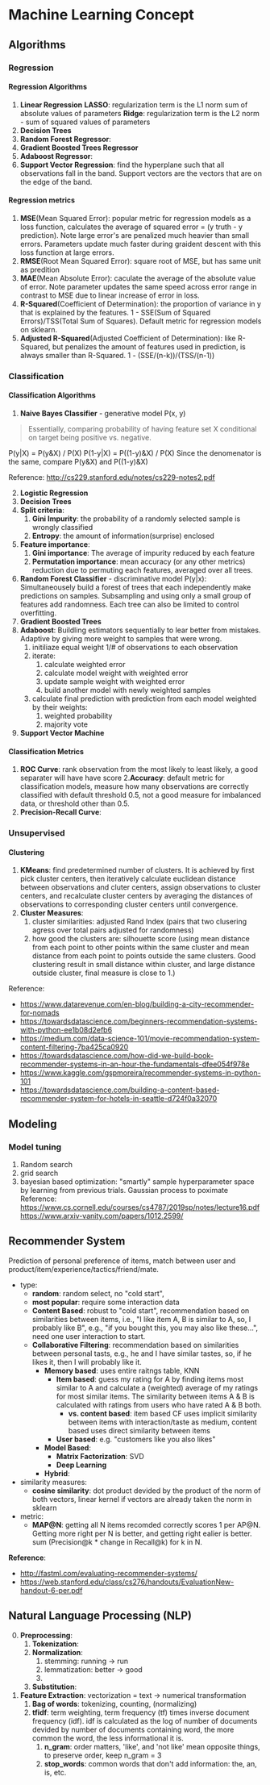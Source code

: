 # Machine Learning Concept

## Algorithms
### Regression
#### Regression Algorithms
1. **Linear Regression**
  **LASSO**: regularization term is the L1 norm sum of absolute values of parameters
  **Ridge**: regularization term is the L2 norm - sum of squared values of parameters
2. **Decision Trees**
3. **Random Forest Regressor**:
4. **Gradient Boosted Trees Regressor**
5. **Adaboost Regressor**:
6. **Support Vector Regression**: find the hyperplane such that all observations fall in the band. Support vectors are the vectors that are on the edge of the band.

#### Regression metrics
1. **MSE**(Mean Squared Error): popular metric for regression models as a loss function, calculates the average of squared error = (y truth - y prediction). Note large error's are penalized much heavier than small errors. Parameters update much faster during graident descent with this loss function at large errors.
2. **RMSE**(Root Mean Squared Error): square root of MSE, but has same unit as predition
3. **MAE**(Mean Absolute Error): caculate the average of the absolute value of error. Note parameter updates the same speed across error range in contrast to MSE due to linear increase of error in loss.
4. **R-Squared**(Coefficient of Determination): the proportion of variance in y that is explained by the features. 1 - SSE(Sum of Squared Errors)/TSS(Total Sum of Squares). Default metric for regression models on sklearn.
5. **Adjusted R-Squared**(Adjusted Coefficient of Determination): like R-Squared, but penalizes the amount of features used in prediction, is always smaller than R-Squared. 1 - (SSE/(n-k))/(TSS/(n-1))

### Classification
#### Classification Algorithms
1. **Naive Bayes Classifier** - generative model P(x, y)
> Essentially, comparing probability of having feature set X conditional on target being positive vs. negative.

P(y|X) = P(y&X) / P(X)
P(1-y|X) = P((1-y)&X) / P(X)
Since the denomenator is the same, compare P(y&X) and P((1-y)&X)

Reference: http://cs229.stanford.edu/notes/cs229-notes2.pdf

2. **Logistic Regression**
3. **Decision Trees**
  1. **Split criteria**:
     1. **Gini Impurity**: the probability of a randomly selected sample is wrongly classified
     2. **Entropy**: the amount of information(surprise) enclosed
  1. **Feature importance**:
     1. **Gini importance**: The average of impurity reduced by each feature
     2. **Permutation importance**: mean accuracy (or any other metrics) reduction due to permuting each features, averaged over all trees.
4. **Random Forest Classifier** - discriminative model P(y|x): Simultaneousely build a forest of trees that each independently make predictions on samples. Subsampling and using only a small group of features add randomness. Each tree can also be limited to control overfitting.
5. **Gradient Boosted Trees**
6. **Adaboost**: Buildling estimators sequentially to lear better from mistakes. Adaptive by giving more weight to samples that were wrong.
     1. initiliaze equal weight 1/# of observations to each observation
     2. iterate:
          1. calculate weighted error
          2. calculate model weight with weighted error
          3. update sample weight with weighted error
          4. build another model with newly weighted samples
     1. calculate final prediction with prediction from each model weighted by their weights:
          1. weighted probability
          2. majority vote
7. **Support Vector Machine**

#### Classification Metrics
1. **ROC Curve**: rank observation from the most likely to least likely, a good separater will have have score
2.**Accuracy**: default metric for classification models, measure how many observations are correctly classified with default threshold 0.5, not a good measure for imbalanced data, or threshold other than 0.5.
3. **Precision-Recall Curve**:


### Unsupervised
#### Clustering
1. **KMeans**: find predetermined number of clusters. It is achieved by first pick cluster centers, then iteratively calculate euclidean distance between observations and cluter centers, assign observations to cluster centers, and recalculate cluster centers by averaging the distances of observations to corresponding cluster centers until convergence.
2. **Cluster Measures**:
     1. cluster similarities: adjusted Rand Index (pairs that two clusering agress over total pairs adjusted for randomness)
     2. how good the clusters are: silhouette score (using mean distance from each point to other points within the same cluster and mean distance from each point to points outside the same clusters. Good clustering result in small distance within cluster, and large distance outside cluster, final measure is close to 1.)

Reference:
- https://www.datarevenue.com/en-blog/building-a-city-recommender-for-nomads
- https://towardsdatascience.com/beginners-recommendation-systems-with-python-ee1b08d2efb6
- https://medium.com/data-science-101/movie-recommendation-system-content-filtering-7ba425ca0920
- https://towardsdatascience.com/how-did-we-build-book-recommender-systems-in-an-hour-the-fundamentals-dfee054f978e
- https://www.kaggle.com/gspmoreira/recommender-systems-in-python-101
- https://towardsdatascience.com/building-a-content-based-recommender-system-for-hotels-in-seattle-d724f0a32070

## Modeling
### Model tuning
1. Random search
2. grid search
3. bayesian based optimization: "smartly" sample hyperparameter space by learning from previous trials. Gaussian process to poximate
Reference: https://www.cs.cornell.edu/courses/cs4787/2019sp/notes/lecture16.pdf
https://www.arxiv-vanity.com/papers/1012.2599/

## Recommender System
Prediction of personal preference of items, match between user and product/item/experience/tactics/friend/mate.

- type:
    - **random**: random select, no "cold start",
    - **most popular**: require some interaction data
    - **Content Based**: robust to "cold start", recommendation based on similarities between items, i.e., "I like item A, B is similar to A, so, I probably like B", e.g., "if you bought this, you may also like these...", need one user interaction to start.
    - **Collaborative Filtering**: recommendation based on similarities between personal tasts, e.g., he and I have similar tastes, so, if he likes it, then I will probably like it.
        - **Memory based**: uses entire raitngs table, KNN
            - **Item based**: guess my rating for A by finding items most similar to A and calculate a (weighted) average of my ratings for most similar items. The similarity between items A & B is calculated with ratings from users who have rated A & B both.
                - **vs. content based**: item based CF uses implicit similarity between items with interaction/taste as medium, content based uses direct similarity between items
            - **User based**: e.g. "customers like you also likes"
        - **Model Based**:
            - **Matrix Factorization**: SVD
            - **Deep Learning**
        - **Hybrid**:
- similarity measures:
    - **cosine similarity**: dot product devided by the product of the norm of both vectors, linear kernel if vectors are already taken the norm in sklearn
- metric:
    - **MAP@N**: getting all N items recomded correctly scores 1 per AP@N. Getting more right per N is better, and getting right ealier is better. sum (Precision@k * change in Recall@k) for k in N.

**Reference**:
- http://fastml.com/evaluating-recommender-systems/
- https://web.stanford.edu/class/cs276/handouts/EvaluationNew-handout-6-per.pdf

## Natural Language Processing (NLP)
0. **Preprocessing**:
     1. **Tokenization**:
     2. **Normalization**:
          1. stemming: running -> run
          2. lemmatization: better -> good
          3.
     3. **Substitution**:
1. **Feature Extraction**: vectorization = text -> numerical transformation
     1. **Bag of words**: tokenizing, counting, (normalizing)
     2. **tfidf**: term weighting, term frequency (tf) times inverse document frequency (idf). idf is calculated as the log of number of documents devided by number of documents containing word, the more common the word, the less informational it is.
          1. **n_gram**: order matters, 'like', and 'not like' mean opposite things, to preserve order, keep n_gram = 3
          2. **stop_words**: common words that don't add information: the, an, is, etc.
